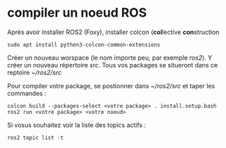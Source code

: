 # compiler un noeud ROS

Après avoir installer ROS2 (Foxy), installer colcon (**col**lective **con**struction

``sudo apt install python3-colcon-common-extensions``

Créer un nouveau worspace (le nom importe peu, par exemple *ros2*). Y créer un nouveau répertoire *src*. Tous vos packages se situeront dans ce reptoire *~/ros2/src*

Pour compiler votre package, se postionner dans *~/ros2/src* et taper les commandes :

``
colcon build --packages-select <votre package>
. install.setup.bash
ros2 run <votre package> <votre noeud>
``

Si vosus souhaitez voir la liste des topics actifs :

``ros2 topic list -t``
